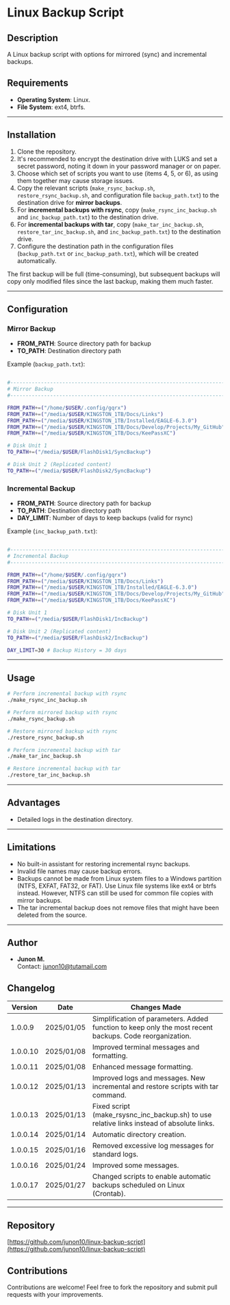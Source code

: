 # Linux Backup Script

## Description
A Linux backup script with options for mirrored (sync) and incremental backups.  

## Requirements
- **Operating System**: Linux.  
- **File System**: ext4, btrfs.  

---

## Installation

1. Clone the repository.  
2. It's recommended to encrypt the destination drive with LUKS and set a secret password, noting it down in your password manager or on paper.  
3. Choose which set of scripts you want to use (items 4, 5, or 6), as using them together may cause storage issues.  
4. Copy the relevant scripts (`make_rsync_backup.sh`, `restore_rsync_backup.sh`, and configuration file `backup_path.txt`) to the destination drive for **mirror backups**.  
5. For **incremental backups with rsync**, copy (`make_rsync_inc_backup.sh` and `inc_backup_path.txt`) to the destination drive.  
6. For **incremental backups with tar**, copy (`make_tar_inc_backup.sh`, `restore_tar_inc_backup.sh`, and `inc_backup_path.txt`) to the destination drive.  
7. Configure the destination path in the configuration files (`backup_path.txt` or `inc_backup_path.txt`), which will be created automatically.  

The first backup will be full (time-consuming), but subsequent backups will copy only modified files since the last backup, making them much faster.

---

## Configuration

### Mirror Backup
- **FROM_PATH**: Source directory path for backup  
- **TO_PATH**: Destination directory path  

Example (`backup_path.txt`):  
```bash

#-------------------------------------------------------------------------------
# Mirror Backup
#-------------------------------------------------------------------------------

FROM_PATH+=("/home/$USER/.config/gqrx")
FROM_PATH+=("/media/$USER/KINGSTON_1TB/Docs/Links")
FROM_PATH+=("/media/$USER/KINGSTON_1TB/Installed/EAGLE-6.3.0")
FROM_PATH+=("/media/$USER/KINGSTON_1TB/Docs/Develop/Projects/My_GitHub")
FROM_PATH+=("/media/$USER/KINGSTON_1TB/Docs/KeePassXC")

# Disk Unit 1
TO_PATH+=("/media/$USER/FlashDisk1/SyncBackup")

# Disk Unit 2 (Replicated content)
TO_PATH+=("/media/$USER/FlashDisk2/SyncBackup")

```

### Incremental Backup
- **FROM_PATH**: Source directory path for backup  
- **TO_PATH**: Destination directory path  
- **DAY_LIMIT**: Number of days to keep backups (valid for rsync)  

Example (`inc_backup_path.txt`):  
```bash

#-------------------------------------------------------------------------------
# Incremental Backup
#-------------------------------------------------------------------------------

FROM_PATH+=("/home/$USER/.config/gqrx")
FROM_PATH+=("/media/$USER/KINGSTON_1TB/Docs/Links")
FROM_PATH+=("/media/$USER/KINGSTON_1TB/Installed/EAGLE-6.3.0")
FROM_PATH+=("/media/$USER/KINGSTON_1TB/Docs/Develop/Projects/My_GitHub")
FROM_PATH+=("/media/$USER/KINGSTON_1TB/Docs/KeePassXC")

# Disk Unit 1
TO_PATH+=("/media/$USER/FlashDisk1/IncBackup")

# Disk Unit 2 (Replicated content)
TO_PATH+=("/media/$USER/FlashDisk2/IncBackup")

DAY_LIMIT=30 # Backup History = 30 days

```

---

## Usage

```bash
# Perform incremental backup with rsync  
./make_rsync_inc_backup.sh  

# Perform mirrored backup with rsync  
./make_rsync_backup.sh  

# Restore mirrored backup with rsync  
./restore_rsync_backup.sh  

# Perform incremental backup with tar  
./make_tar_inc_backup.sh  

# Restore incremental backup with tar  
./restore_tar_inc_backup.sh
```

---

## Advantages
- Detailed logs in the destination directory.  

---

## Limitations
- No built-in assistant for restoring incremental rsync backups.  
- Invalid file names may cause backup errors.  
- Backups cannot be made from Linux system files to a Windows partition (NTFS, EXFAT, FAT32, or FAT). Use Linux file systems like ext4 or btrfs instead. However, NTFS can still be used for common file copies with mirror backups.  
- The tar incremental backup does not remove files that might have been deleted from the source.  

---

## Author

- **Junon M.**  
  Contact: [junon10@tutamail.com](mailto:junon10@tutamail.com)

## Changelog

| Version | Date        | Changes Made               |
|---------|-------------|---------------------------|
| 1.0.0.9 | 2025/01/05 | Simplification of parameters. Added function to keep only the most recent backups. Code reorganization. |
| 1.0.0.10 | 2025/01/08 | Improved terminal messages and formatting. |
| 1.0.0.11 | 2025/01/08 | Enhanced message formatting. |
| 1.0.0.12 | 2025/01/13 | Improved logs and messages. New incremental and restore scripts with tar command. |
| 1.0.0.13 | 2025/01/13 | Fixed script (make_rsysnc_inc_backup.sh) to use relative links instead of absolute links. |
| 1.0.0.14 | 2025/01/14 | Automatic directory creation. |
| 1.0.0.15 | 2025/01/16 | Removed excessive log messages for standard logs. |
| 1.0.0.16 | 2025/01/24 | Improved some messages. |
| 1.0.0.17 | 2025/01/27 | Changed scripts to enable automatic backups scheduled on Linux (Crontab). |

---

## Repository
[https://github.com/junon10/linux-backup-script](https://github.com/junon10/linux-backup-script)

## Contributions
Contributions are welcome! Feel free to fork the repository and submit pull requests with your improvements.  
